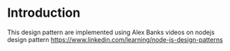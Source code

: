 # Introduction

This design pattern are implemented using  Alex Banks videos on nodejs design pattern
https://www.linkedin.com/learning/node-js-design-patterns